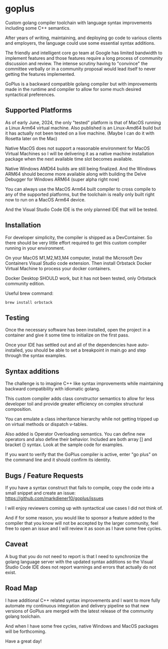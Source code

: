 # goplus

Custom golang compiler toolchain with language syntax improvements including some C++ semantics.

After years of writing, maintaining, and deploying go code to various clients and employers, the language could use some essential syntax additions.

The friendly and intelligent core go team at Google has limited bandwidth to implement features and those features require a long process of community discussion and review.  The intense scrutiny having to "convince" the committee verbally or in a community proposal would lead itself to never getting the features implemented.  

GoPlus is a backward compatible golang compiler but with improvements made in the runtime and compiler to allow for some much desired syntactical preferences.

## Supported Platforms

As of early June, 2024, the only "tested" platform is that of MacOS running a Linux Arm64 virtual machine.  Also published is an Linux-Amd64 build but it has actually not been tested on a live machine.  (Maybe I can do it with Rosetta later on the Mac)

Native MacOS does not support a reasonable environment for MacOS Virtual Machines so I will be delivering it as a native machine installation package when the next available time slot becomes available.

Native Windows AMD64 builds are still being finalized.  And the Windows ARM64 should become more available along with building the Delve Debugger for Windows ARM64 (super alpha right now)

You can always use the MacOS Arm64 built compiler to cross compile to any of the supported platforms, but the toolchain is really only built right now to run on a MacOS Arm64 device.

And the Visual Studio Code IDE is the only planned IDE that will be tested.  

## Installation

For developer simplicity, the compiler is shipped as a DevContainer.  So there should be very little effort required to get this custom compiler running in your environment.

On your MacOS M1,M2,M3,M4 computer, install the Microsoft Dev Containers Visual Studio code extension.  Then install Orbstack Docker Virtual Machine to process your docker containers.

Docker Desktop SHOULD work, but it has not been tested, only Orbstack community edition.

Useful brew command: 

`brew install orbstack`

## Testing

Once the necessary software has been installed, open the project in a container and give it some time to initialize on the first pass.

Once your IDE has settled out and all of the dependencies have auto-installed, you should be able to set a breakpoint in main.go and step through the syntax examples.

## Syntax additions

The challenge is to imagine C++ like syntax improvements while maintaining backward compatibility with idiomatic golang.

This custom compiler adds class constructor semantics to allow for less developer toil and provide greater efficiency on complex structural composition.

You can emulate a class inheritance hierarchy while not getting tripped up on virtual methods or dispatch v-tables.

Also added is Operator Overloading semantics.  You can define new operators and also define their behavior.  Included are both array [] and bracket {} syntax.  Look at the sample code for examples.

If you want to verify that the GoPlus compiler is active, enter "go plus" on the command line and it should confirm its identity.

## Bugs / Feature Requests

If you have a syntax construct that fails to compile, copy the code into a small snippet and create an issue: https://github.com/markdiener10/goplus/issues

I will enjoy reviewers coming up with syntactical use cases I did not think of.

And if for some reason, you would like to sponsor a feature added to the compiler that you know will not be accepted by the larger community, feel free to open an issue and I will review it as soon as I have some free cycles.

## Caveat

A bug that you do not need to report is that I need to synchronize the golang language server with the updated syntax additions so the Visual Studio Code IDE does not report warnings and errors that actually do not exist.

## Road Map

I have additional C++ related syntax improvements and I want to more fully automate my continuous integration and delivery pipeline so that new versions of GoPlus are merged with the latest release of the community golang toolchain.

And when I have some free cycles, native Windows and MacOS packages will be forthcoming.

Have a great day!